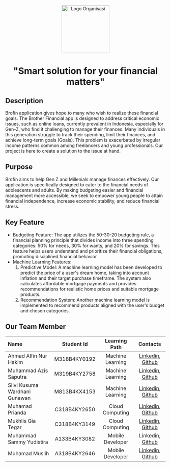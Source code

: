 <div align="center">
  <img src="https://storage.googleapis.com/be-brofin-bucket/brofin-logo.png" alt="Logo Organisasi" width="150">
  <h1>"Smart solution for your financial matters"</h1>
</div>

## Description
Brofin application gives hope to many who wish to realize these financial goals. The Brother Financial app is designed to address critical economic issues, such as online loans,          currently prevalent in Indonesia, especially for Gen-Z, who find it challenging to manage their finances. Many individuals in this generation struggle to track their spending,            limit their finances, and achieve long-term goals (Goals). This problem is exacerbated by irregular income patterns common among freelancers and young professionals. Our project          is here to create a solution to the issue at hand.</p>
## Purpose
Brofin aims to help Gen Z and Millenials manage finances effectively. Our application is specifically designed to cater to the financial needs of adolescents and adults. By making        budgeting easier and financial management more accessible, we seek to empower young people to attain financial independence, increase economic stability, and reduce financial             stress.</p>
## Key Feature
- Budgeting Feature: The app utilizes the 50-30-20 budgeting rule, a financial planning principle that divides income into three spending categories: 50% for needs, 30% for wants, and      20% for savings. This feature helps users understand and prioritize their financial obligations, promoting disciplined financial behavior.  
- Machine Learning Features:  
  1. Predictive Model: A machine learning model has been developed to predict the price of a user's dream home, taking into account inflation and their target purchase timeframe. The          system also calculates affordable mortgage payments and provides recommendations for realistic home prices and suitable mortgage products.
  2. Recommendation System: Another machine learning model is implemented to recommend products aligned with the user's budget and chosen categories.  

## Our Team Member
| Name                           | Student Id      | Learning Path      | Contacts          |
|:-------------------------------|:---------------:|:------------------:|:-----------------------------------------------------------:|
| Ahmad Alfin Nur Hakim          | M318B4KY0192    | Machine Learning   | [Linkedin](linkedin.com/in/ahmadalfinnurhakim), [Github](https://github.com/alf1001)              |
| Muhammad Azis Saputra          | M319B4KY2758    | Machine Learning   | [Linkedin](linkedin.com/in/azisputra), [Github](https://github.com/MuhammadAzisSaputra)  |
| Silvi Kusuma Wardhani Gunawan  | M813B4KX4153    | Machine Learning   | [Linkedin](linkedin.com/in/silvi-kusuma-wardhani-gunawan), [Github](https://github.com/Silvikusuma04)        |
| Muhamad Prianda                | C318B4KY2650    | Cloud Computing    | [Linkedin](linkedin.com/in/muhamad-prianda-749191253), [Github](https://github.com/MUHAMADPRIANDA)|
| Mukhlis Gia Tegar              | C318B4KY3149    | Cloud Computing    | [Linkedin](linkedin.com/in/mukhlis-gia-tegar-435027295), [Github](https://github.com/MkhGT)                |
| Muhammad Sammy Yudistira       | A133B4KY3082    | Mobile Developer   | Linkedin, [Github](https://github.com/MSammyYudistira)      |
| Muhamad Muslih                 | A318B4KY2646    | Mobile Developer   | [Linkedin](linkedin.com/in/muhamad-muslih-a92120275), [Github](https://github.com/papermintx)           |
